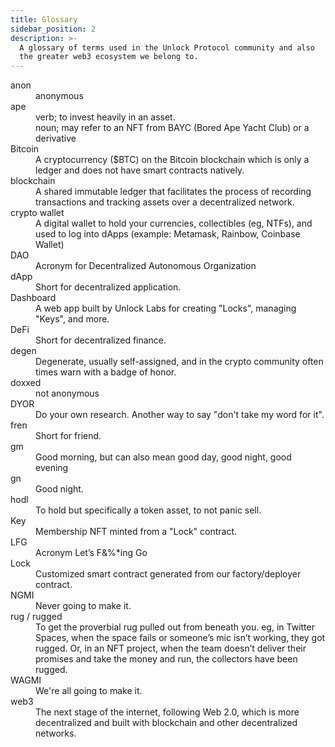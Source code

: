 ```yaml
---
title: Glossary
sidebar_position: 2
description: >- 
  A glossary of terms used in the Unlock Protocol community and also
  the greater web3 ecosystem we belong to.
---
```


<dl>
  <dt>anon</dt>
    <dd>anonymous</dd>

  <dt>ape</dt>
    <dd>verb; to invest heavily in an asset.</dd> 
    <dd>noun; may refer to an NFT from BAYC (Bored Ape Yacht Club) or a derivative</dd>

  <dt>Bitcoin</dt>
    <dd>A cryptocurrency ($BTC) on the Bitcoin blockchain which is only a ledger
and does not have smart contracts natively.</dd>

  <dt>blockchain</dt>
    <dd>A shared immutable ledger that facilitates the process of recording transactions
and tracking assets over a decentralized network.</dd> 

  <dt>crypto wallet</dt>
    <dd>A digital wallet to hold your currencies, collectibles (eg, NTFs), and used to 
log into dApps (example: Metamask, Rainbow, Coinbase Wallet)</dd>

  <dt>DAO</dt>
    <dd>Acronym for Decentralized Autonomous Organization</dd>

  <dt>dApp</dt>
    <dd>Short for decentralized application.</dd>
            
  <dt>Dashboard</dt>
    <dd>A web app built by Unlock Labs for creating "Locks", managing "Keys", 
      and more.</dd>

  <dt>DeFi</dt>
    <dd>Short for decentralized finance.</dd>

  <dt>degen</dt>
    <dd>Degenerate, usually self-assigned, and in the crypto community often times
warn with a badge of honor.</dd>

  <dt>doxxed</dt>
    <dd>not anonymous</dd>

  <dt>DYOR</dt>
    <dd>Do your own research. Another way to say "don't take my word for it".</dd>

  <dt>fren</dt>
    <dd>Short for friend.</dd>

  <dt>gm</dt>
    <dd>Good morning, but can also mean good day, good night, good evening</dd>

  <dt>gn</dt>
    <dd>Good night.</dd>

  <dt>hodl</dt>
    <dd>To hold but specifically a token asset, to not panic sell.</dd>
  
  <dt>Key</dt>
    <dd>Membership NFT minted from a "Lock" contract.</dd>
  
  <dt>LFG</dt>
    <dd>Acronym Let’s F&%*ing Go</dd>

  <dt>Lock</dt>
    <dd>Customized smart contract generated from our factory/deployer contract.</dd>

  <dt>NGMI</dt>
    <dd>Never going to make it.</dd>

  <dt>rug / rugged</dt>
    <dd>To get the proverbial rug pulled out from beneath you. eg, in Twitter 
    Spaces, when the space fails or someone’s mic isn’t working, they got rugged. 
    Or, in an NFT project, when the team doesn’t deliver their promises and take 
    the money and run, the collectors have been rugged.</dd>

  <dt>WAGMI</dt>
    <dd>We're all going to make it.</dd>

  <dt>web3</dt>
    <dd>The next stage of the internet, following Web 2.0, which is more 
decentralized and built with blockchain and other decentralized networks.</dd>
</dl>
